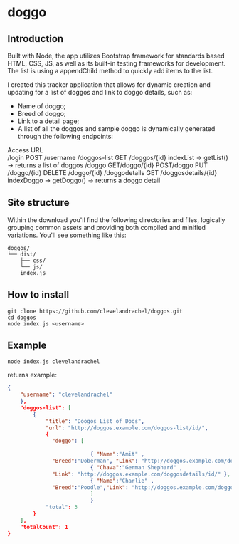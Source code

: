 # doggo

## Introduction
Built with Node, the app utilizes Bootstrap framework for standards based HTML, CSS, JS, as well as its built-in testing frameworks for development.
The list is using a appendChild method to quickly add items to the list. 

I created this tracker application that allows for dynamic creation and updating for a list of doggos and link to doggo details, such as:

- Name of doggo;
- Breed of doggo;
- Link to a detail page;
- A list of all the doggos and sample doggo is dynamically generated through the following endpoints:

Access URL	
/login
	POST /username
/doggos-list
	GET /doggos/{id}  indexList -> getList() -> returns a list of doggos
/doggo
	GET/doggo/{id}
	POST/doggo
	PUT /doggo/{id}
	DELETE /doggo/{id}
/doggodetails
	GET /doggosdetails/{id}  indexDoggo -> getDoggo() -> returns a doggo detail
	
## Site structure
Within the download you'll find the following directories and files, logically grouping common assets and providing both compiled and minified variations. You'll see something like this:

```text
doggos/
└── dist/
    ├── css/
    └── js/
    index.js
```

## How to install

```
git clone https://github.com/clevelandrachel/doggos.git
cd doggos
node index.js <username>
```

## Example

```
node index.js clevelandrachel
```

returns example:

```json
{
    "username": "clevelandrachel"
    },
    "doggos-list": [
        {
            "title": "Doogos List of Dogs",
            "url": "http://doggos.example.com/doggos-list/id/",
            {
              "doggo": [
              
            			  { "Name":"Amit" ,
              "Breed":"Doberman", "Link": "http://doggos.example.com/doggosdetails/id/" }, 
            			  { "Chava":"German Shephard" ,
              "Link": "http://doggos.example.com/doggosdetails/id/" }, 
            			  { "Name":"Charlie" , 
              "Breed":"Poodle","Link": "http://doggos.example.com/doggosdetails/id/" }
            			  ]
            			  }
            "total": 3
        }
    ],
    "totalCount": 1
}
```
